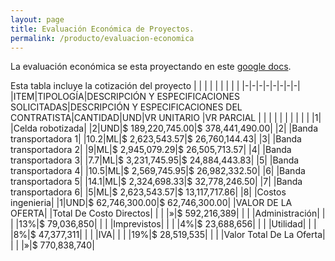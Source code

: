 ```yaml
---
layout: page
title: Evaluación Económica de Proyectos.
permalink: /producto/evaluacion-economica
---
```



La evaluación económica se esta proyectando en este [google docs](https://docs.google.com/spreadsheets/d/19s-gABycYug0Wh6zzXtUE5XU887PQDZF/edit?usp=sharing&ouid=115768235455485428193&rtpof=true&sd=true).

Esta tabla incluye la cotización del proyecto 
| | | | | | | | |
|-|-|-|-|-|-|-|-|
|ITEM|TIPOLOGÍA|DESCRIPCIÓN Y ESPECIFICACIONES SOLICITADAS|DESCRIPCIÓN Y ESPECIFICACIONES DEL CONTRATISTA|CANTIDAD|UND|VR UNITARIO  |VR PARCIAL |
| | | | | | | | |
|1| |Celda robotizada| |2|UND|$ 189,220,745.00|$ 378,441,490.00|
|2| |Banda transportadora 1| |10.2|ML|$ 2,623,543.57|$ 26,760,144.43|
|3| |Banda transportadora 2| |9|ML|$ 2,945,079.29|$ 26,505,713.57|
|4| |Banda transportadora 3| |7.7|ML|$ 3,231,745.95|$ 24,884,443.83|
|5| |Banda transportadora 4| |10.5|ML|$ 2,569,745.95|$ 26,982,332.50|
|6| |Banda transportadora 5| |14.1|ML|$ 2,324,698.33|$ 32,778,246.50|
|7| |Banda transportadora 6| |5|ML|$ 2,623,543.57|$ 13,117,717.86|
|8| |Costos ingenieria| |1|UND|$ 62,746,300.00|$ 62,746,300.00|
|VALOR DE LA OFERTA| |Total De Costo Directos| | | |»|$ 592,216,389|
| | |Administración| | | |13%|$ 79,036,850|
| | |Imprevistos| | | |4%|$ 23,688,656|
| | |Utilidad| | | |8%|$ 47,377,311|
| | |IVA| | | |19%|$ 28,519,535|
| | |Valor Total De La Oferta| | | |»|$ 770,838,740|
